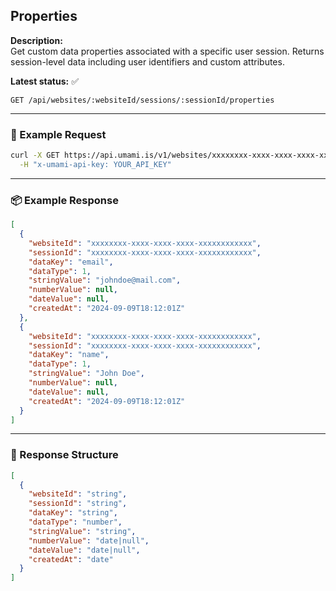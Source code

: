 ## Properties
<!-- testable: true -->
<!-- expectedStatus: 200 -->
**Description:**  
Get custom data properties associated with a specific user session.
Returns session-level data including user identifiers and custom attributes.

**Latest status:** <!--status-->✅<!--status-end-->

```
GET /api/websites/:websiteId/sessions/:sessionId/properties
```

---

### 🔁 Example Request
```bash
curl -X GET https://api.umami.is/v1/websites/xxxxxxxx-xxxx-xxxx-xxxx-xxxxxxxxxxxx/sessions/yyyyyyyy-yyyy-yyyy-yyyy-yyyyyyyyyyyy/properties \
  -H "x-umami-api-key: YOUR_API_KEY"
```

---

### 📦 Example Response
```json
[
  {
    "websiteId": "xxxxxxxx-xxxx-xxxx-xxxx-xxxxxxxxxxxx",
    "sessionId": "xxxxxxxx-xxxx-xxxx-xxxx-xxxxxxxxxxxx",
    "dataKey": "email",
    "dataType": 1,
    "stringValue": "johndoe@mail.com",
    "numberValue": null,
    "dateValue": null,
    "createdAt": "2024-09-09T18:12:01Z"
  },
  {
    "websiteId": "xxxxxxxx-xxxx-xxxx-xxxx-xxxxxxxxxxxx",
    "sessionId": "xxxxxxxx-xxxx-xxxx-xxxx-xxxxxxxxxxxx",
    "dataKey": "name",
    "dataType": 1,
    "stringValue": "John Doe",
    "numberValue": null,
    "dateValue": null,
    "createdAt": "2024-09-09T18:12:01Z"
  }
]
```

---

### 📘 Response Structure
```json
[
  {
    "websiteId": "string",
    "sessionId": "string",
    "dataKey": "string",
    "dataType": "number",
    "stringValue": "string",
    "numberValue": "date|null",
    "dateValue": "date|null",
    "createdAt": "date"
  }
]
```
